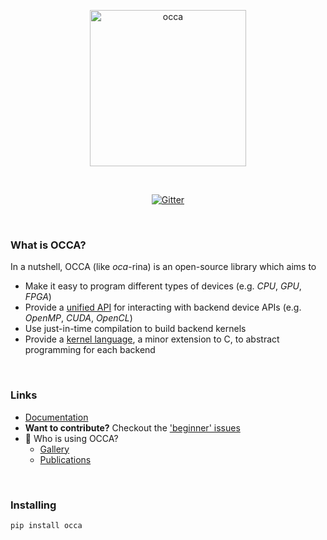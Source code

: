 <p align="center">
  <a href="https://libocca.org">
    <img alt="occa" src="https://libocca.org/assets/images/logo/blue.svg" width=250>
  </a>
</p>
&nbsp;
<p align="center">
  <a href="https://gitter.im/libocca/occa?utm_source=badge&utm_medium=badge&utm_campaign=pr-badge&utm_content=badge"><img alt="Gitter" src="https://badges.gitter.im/libocca/occa.svg"></a>
</p>

&nbsp;

### What is OCCA?

In a nutshell, OCCA (like *oca*-rina) is an open-source library which aims to

- Make it easy to program different types of devices (e.g. _CPU_, _GPU_, _FPGA_)
- Provide a [unified API](https://libocca.org/#/guide/occa/introduction) for interacting with backend device APIs (e.g. _OpenMP_, _CUDA_, _OpenCL_)
- Use just-in-time compilation to build backend kernels
- Provide a [kernel language](https://libocca.org/#/guide/okl/introduction), a minor extension to C, to abstract programming for each backend

&nbsp;

### Links

- [Documentation](https://libocca.org)
- **Want to contribute?** Checkout the ['beginner' issues](https://github.com/libocca/occa/labels/beginner)
- 🌟 Who is using OCCA?
  - [Gallery](https://libocca.org/#/gallery)
  - [Publications](https://libocca.org/#/publications)

&nbsp;

### Installing

```bash
pip install occa
```
